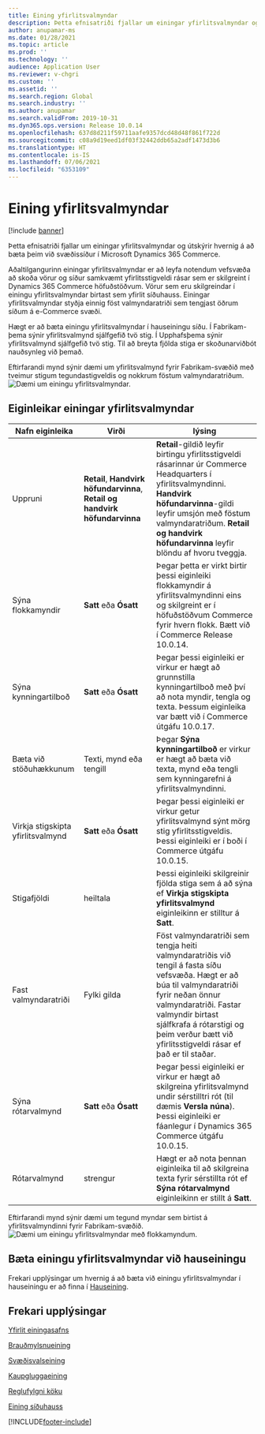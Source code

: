 ```yaml
---
title: Eining yfirlitsvalmyndar
description: Þetta efnisatriði fjallar um einingar yfirlitsvalmyndar og útskýrir hvernig á að bæta þeim við svæðissíður í Microsoft Dynamics 365 Commerce.
author: anupamar-ms
ms.date: 01/28/2021
ms.topic: article
ms.prod: ''
ms.technology: ''
audience: Application User
ms.reviewer: v-chgri
ms.custom: ''
ms.assetid: ''
ms.search.region: Global
ms.search.industry: ''
ms.author: anupamar
ms.search.validFrom: 2019-10-31
ms.dyn365.ops.version: Release 10.0.14
ms.openlocfilehash: 637d8d211f59711aafe9357dcd48d48f861f722d
ms.sourcegitcommit: c08a9d19eed1df03f32442ddb65a2adf1473d3b6
ms.translationtype: HT
ms.contentlocale: is-IS
ms.lasthandoff: 07/06/2021
ms.locfileid: "6353109"
---
```

# <a name="navigation-menu-module"></a>Eining yfirlitsvalmyndar

[!include [banner](includes/banner.md)]

Þetta efnisatriði fjallar um einingar yfirlitsvalmyndar og útskýrir hvernig á að bæta þeim við svæðissíður í Microsoft Dynamics 365 Commerce.

Aðaltilgangurinn einingar yfirlitsvalmyndar er að leyfa notendum vefsvæða að skoða vörur og síður samkvæmt yfirlitsstigveldi rásar sem er skilgreint í Dynamics 365 Commerce höfuðstöðvum. Vörur sem eru skilgreindar í einingu yfirlitsvalmyndar birtast sem yfirlit síðuhauss. Einingar yfirlitsvalmyndar styðja einnig föst valmyndaratriði sem tengjast öðrum síðum á e-Commerce svæði.

Hægt er að bæta einingu yfirlitsvalmyndar í hauseiningu síðu. Í Fabrikam-þema sýnir yfirlitsvalmynd sjálfgefið tvö stig. Í Upphafsþema sýnir yfirlitsvalmynd sjálfgefið tvö stig. Til að breyta fjölda stiga er skoðunarviðbót nauðsynleg við þemað.

Eftirfarandi mynd sýnir dæmi um yfirlitsvalmynd fyrir Fabrikam-svæðið með tveimur stigum tegundastigveldis og nokkrum föstum valmyndaratriðum.
![Dæmi um einingu yfirlitsvalmyndar.](./media/ecommerce-header.png)

## <a name="navigation-menu-module-properties"></a>Eiginleikar einingar yfirlitsvalmyndar

| Nafn eiginleika             | Virði                 | lýsing |
|---------------------------|-----------------------|-------------|
| Uppruni                  | **Retail**, **Handvirk höfundarvinna**, **Retail og handvirk höfundarvinna** | **Retail**-gildið leyfir birtingu yfirlitsstigveldi rásarinnar úr Commerce Headquarters í yfirlitsvalmyndinni. **Handvirk höfundarvinna**-gildi leyfir umsjón með föstum valmyndaratriðum. **Retail og handvirk höfundarvinna** leyfir blöndu af hvoru tveggja. |
| Sýna flokkamyndir | **Satt** eða **Ósatt**    | Þegar þetta er virkt birtir þessi eiginleiki flokkamyndir á yfirlitsvalmyndinni eins og skilgreint er í höfuðstöðvum Commerce fyrir hvern flokk. Bætt við í Commerce Release 10.0.14. |
| Sýna kynningartilboð | **Satt** eða **Ósatt** | Þegar þessi eiginleiki er virkur er hægt að grunnstilla kynningartilboð með því að nota myndir, tengla og texta. Þessum eiginleika var bætt við í Commerce útgáfu 10.0.17. |
| Bæta við stöðuhækkunum | Texti, mynd eða tengill | Þegar **Sýna kynningartilboð** er virkur er hægt að bæta við texta, mynd eða tengli sem kynningarefni á yfirlitsvalmyndinni. |
| Virkja stigskipta yfirlitsvalmynd | **Satt** eða **Ósatt** | Þegar þessi eiginleiki er virkur getur yfirlitsvalmynd sýnt mörg stig yfirlitsstigveldis. Þessi eiginleiki er í boði í Commerce útgáfu 10.0.15. |
| Stigafjöldi | heiltala | Þessi eiginleiki skilgreinir fjölda stiga sem á að sýna ef **Virkja stigskipta yfirlitsvalmynd** eiginleikinn er stilltur á **Satt**. |
| Fast valmyndaratriði| Fylki gilda| Föst valmyndaratriði sem tengja heiti valmyndaratriðis við tengil á fasta síðu vefsvæða. Hægt er að búa til valmyndaratriði fyrir neðan önnur valmyndaratriði. Fastar valmyndir birtast sjálfkrafa á rótarstigi og þeim verður bætt við yfirlitsstigveldi rásar ef það er til staðar. |
| Sýna rótarvalmynd | **Satt** eða **Ósatt** | Þegar þessi eiginleiki er virkur er hægt að skilgreina yfirlitsvalmynd undir sérstilltri rót (til dæmis **Versla núna**). Þessi eiginleiki er fáanlegur í Dynamics 365 Commerce útgáfu 10.0.15. |
| Rótarvalmynd | strengur | Hægt er að nota þennan eiginleika til að skilgreina texta fyrir sérstillta rót ef **Sýna rótarvalmynd** eiginleikinn er stillt á **Satt**. |

Eftirfarandi mynd sýnir dæmi um tegund myndar sem birtist á yfirlitsvalmyndinni fyrir Fabrikam-svæðið.
![Dæmi um einingu yfirlitsvalmyndar með flokkamyndum.](./media/ecommerce-categoryimages.PNG)

## <a name="add-a-navigation-menu-module-to-a-header-module"></a>Bæta einingu yfirlitsvalmyndar við hauseiningu

Frekari upplýsingar um hvernig á að bæta við einingu yfirlitsvalmyndar í hauseiningu er að finna í [Hauseining](author-header-module.md).

## <a name="additional-resources"></a>Frekari upplýsingar

[Yfirlit einingasafns](starter-kit-overview.md)

[Brauðmylsnueining](add-breadcrumb.md)

[Svæðisvalseining](site-selector.md)

[Kaupgluggaeining](add-buy-box.md)

[Reglufylgni köku](cookie-compliance.md)

[Eining síðuhauss](author-header-module.md)


[!INCLUDE[footer-include](../includes/footer-banner.md)]
